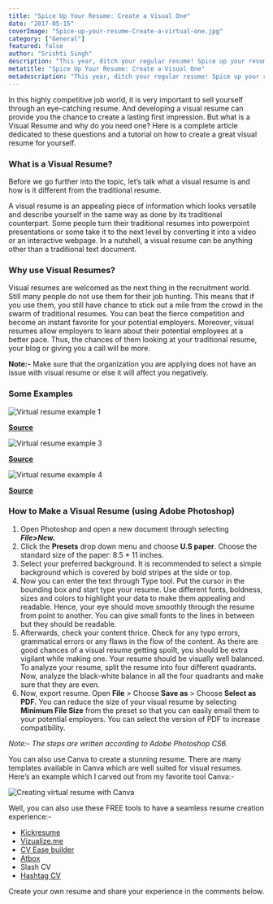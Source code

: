 ```yaml
---
title: "Spice Up Your Resume: Create a Visual One"
date: "2017-05-15"
coverImage: "Spice-up-your-resume-Create-a-virtual-one.jpg"
category: ["General"]
featured: false 
author: "Srishti Singh"
description: "This year, ditch your regular resume! Spice up your resume by creating a visual one. Read on the article to find out how."
metatitle: "Spice Up Your Resume: Create a Visual One"
metadescription: "This year, ditch your regular resume! Spice up your resume by creating a visual one. Read on the article to find out how."
---
```

In this highly competitive job world, it is very important to sell yourself through an eye-catching resume. And developing a visual resume can provide you the chance to create a lasting first impression. But what is a Visual Resume and why do you need one? Here is a complete article dedicated to these questions and a tutorial on how to create a great visual resume for yourself. 

### **What is a Visual Resume?**

Before we go further into the topic, let’s talk what a visual resume is and how is it different from the traditional resume.

A visual resume is an appealing piece of information which looks versatile and describe yourself in the same way as done by its traditional counterpart. Some people turn their traditional resumes into powerpoint presentations or some take it to the next level by converting it into a video or an interactive webpage. In a nutshell, a visual resume can be anything other than a traditional text document. 

### **Why use Visual Resumes?**

Visual resumes are welcomed as the next thing in the recruitment world. Still many people do not use them for their job hunting. This means that if you use them, you still have chance to stick out a mile from the crowd in the swarm of traditional resumes. You can beat the fierce competition and become an instant favorite for your potential employers. Moreover, visual resumes allow employers to learn about their potential employees at a better pace. Thus, the chances of them looking at your traditional resume, your blog or giving you a call will be more.

**Note:-** Make sure that the organization you are applying does not have an issue with visual resume or else it will affect you negatively. 

### **Some Examples**

![Virtual resume example 1](Virtual-resume-example-1.jpg?ver=1553881376)

**[Source](https://www.behance.net/gallery/26611697/Curriculum-Vitae)**

![Virtual resume example 3](Virtual-resume-example-3.jpg?ver=1553881376)

**[Source](https://biginterview.com/wp-content/uploads/2013-6-18-infographic-resume-3.jpg?ver=1553881376)** 

![Virtual resume example 4](Virtual-resume-example-4.jpg?ver=1553881376)

**[Source](https://staticblog.virtualvocations.com/2012/12/4_PERSONALITY.jpg?ver=1553881376)**

### **How to Make a Visual Resume (using Adobe Photoshop)**

1. Open Photoshop and open a new document through selecting **_File>New._**
2. Click the **Presets** drop down menu and choose **U.S paper**. Choose the standard size of the paper: 8.5 \* 11 inches.
3. Select your preferred background. It is recommended to select a simple background which is covered by bold stripes at the side or top.
4. Now you can enter the text through Type tool. Put the cursor in the bounding box and start type your resume. Use different fonts, boldness, sizes and colors to highlight your data to make them appealing and readable. Hence, your eye should move smoothly through the resume from point to another. You can give small fonts to the lines in between but they should be readable.
5. Afterwards, check your content thrice. Check for any typo errors, grammatical errors or any flaws in the flow of the content. As there are good chances of a visual resume getting spoilt, you should be extra vigilant while making one. Your resume should be visually well balanced. To analyze your resume, split the resume into four different quadrants. Now, analyze the black-white balance in all the four quadrants and make sure that they are even.
6. Now, export resume. Open **File** \> Choose **Save as** > Choose **Select as PDF.** You can reduce the size of your visual resume by selecting **Minimum File Size** from the preset so that you can easily email them to your potential employers. You can select the version of PDF to increase compatibility.

_Note:- The steps are written according to Adobe Photoshop CS6._

You can also use Canva to create a stunning resume. There are many templates available in Canva which are well suited for visual resumes. Here’s an example which I carved out from my favorite tool Canva:-

![Creating virtual resume with Canva](Creating-virtual-resume-with-Canva.png?ver=1553881376)

Well, you can also use these FREE tools to have a seamless resume creation experience:-

- [Kickresume](https://www.kickresume.com/)
- [Vizualize.me](http://vizualize.me/)
- [CV Ease builder](https://cvease.com/)
- [Atbox](https://atbox.io/)
- Slash CV
- [Hashtag CV](https://www.hashtagcv.com/)

Create your own resume and share your experience in the comments below.
